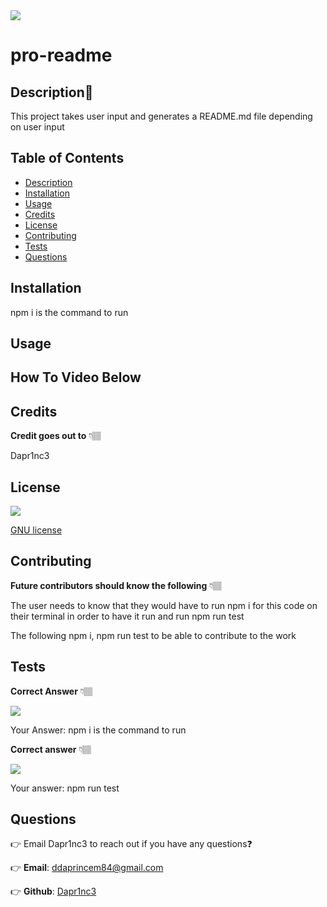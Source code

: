
  <img src="https://img.shields.io/github/license/Dapr1nc3/run-buddy?color=Green&label=GNU">

  # pro-readme

  ## Description📝
  This project takes user input and generates a README.md file depending on user input

  ## Table of Contents
  - [Description](#description)
  - [Installation](#installation)
  - [Usage](#usage)
  - [Credits](#credits)
  - [License](#license)
  - [Contributing](#contributing)
  - [Tests](#tests)
  - [Questions](#questions)
  

  ## Installation

  npm i is the command to run


  ## Usage

  ## How To Video Below
  


  ## Credits

  **Credit goes out to** 👇🏽

  Dapr1nc3




  ## License
    
   <img src="https://img.shields.io/github/license/Dapr1nc3/run-buddy?color=Green&label=GNU">

   [GNU license](https://choosealicense.com/licenses/gnu/) 
    
    
    

  



  ## Contributing

  **Future contributors should know the following** 👇🏽

  The user needs to know that they would have to run npm i for this code on their terminal in order to have it run and run npm run test

  The following npm i, npm run test to be able to contribute to the work 



  ## Tests

  **Correct Answer** 👇🏽

  <img src= "https://user-images.githubusercontent.com/87787132/146451672-08bbcb79-a80e-4679-a64d-70f5f2c646c9.png">

  Your Answer: npm i is the command to run

  **Correct answer** 👇🏽

  <img src= "https://user-images.githubusercontent.com/87787132/146452913-dd0903c6-b937-4e32-9802-bc36a38c527f.png">
  
  Your answer: npm run test 


  ## Questions

  👉 Email Dapr1nc3 to reach out if you have any questions❓

  👉 **Email**: ddaprincem84@gmail.com

  👉 **Github**: [Dapr1nc3](https://github.com/Dapr1nc3)

  